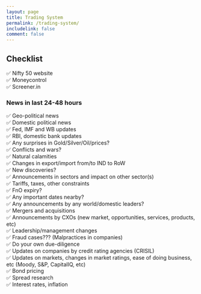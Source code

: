 ```yaml
---
layout: page
title: Trading System
permalink: /trading-system/
includelink: false
comment: false
---
```


## Checklist

✅ Nifty 50 website <br />
✅ Moneycontrol <br />
✅ Screener.in <br />

### News in last 24-48 hours <br />

✅ Geo-political news <br />
✅ Domestic political news <br />
✅ Fed, IMF and WB updates <br />
✅ RBI, domestic bank updates <br />
✅ Any surprises in Gold/Silver/Oil/prices? <br />
✅ Conflicts and wars? <br />
✅ Natural calamities <br />
✅ Changes in export/import from/to IND to RoW <br />
✅ New discoveries? <br />
✅ Announcements in sectors and impact on other sector(s) <br />
✅ Tariffs, taxes, other constraints <br />
✅ FnO expiry? <br />
✅ Any important dates nearby? <br />
✅ Any announcements by any world/domestic leaders? <br />
✅ Mergers and acquisitions <br />
✅ Announcements by CXOs (new market, opportunities, services, products, etc) <br />
✅ Leadership/management changes <br />
✅ Fraud cases??? (Malpractices in companies) <br />
✅ Do your own due-diligence <br />
✅ Updates on companies by credit rating agencies (CRISIL) <br />
✅ Updates on markets, changes in market ratings, ease of doing business, etc (Moody, S&P, CapitalIQ, etc) <br />
✅ Bond pricing <br />
✅ Spread research <br />
✅ Interest rates, inflation
